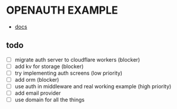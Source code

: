 # OPENAUTH EXAMPLE

- [docs](https://openauth.js.org/)


## todo 

- [ ] migrate auth server to cloudflare workers (blocker)
- [ ] add kv for storage (blocker)
- [ ] try implementing auth screens (low priority)
- [ ] add orm (blocker)
- [ ] use auth in middleware and real working example (high priority)
- [ ] add email provider
- [ ] use domain for all the things
